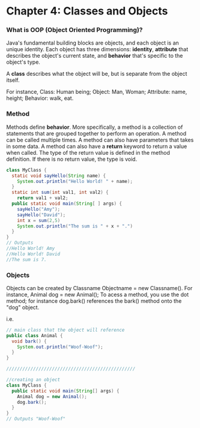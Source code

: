 # Chapter 4: Classes and Objects

### What is OOP (Object Oriented Programming)?
Java's fundamental building blocks are objects, and each object is an unique identity. Each object has three dimensions: **identity**,  **attribute** that describes the object's current state, and **behavior** that's specific to the object's type. 

A **class** describes what the object will be, but is separate from the object itself. 

For instance, Class: Human being; Object: Man, Woman; Attribute: name, height; Behavior: walk, eat.

### Method
Methods define **behavior**. More specifically, a method is a collection of statements that are grouped together to perform an operation.  A method can be called multiple times. A method can also have parameters that takes in some data. A method can also have a **return** keyword to return a value when called. The type of the return value is defined in the method definition. If there is no return value, the type is void. 

```java
class MyClass {
  static void sayHello(String name) {
    System.out.println("Hello World! " + name);
  }
  static int sum(int val1, int val2) {
    return val1 + val2;
  public static void main(String[ ] args) {
    sayHello("Amy");
    sayHello("David");
    int x = sum(2,5) 
    System.out.println("The sum is " + x + ".")
  }
}
// Outputs 
//Hello World! Amy
//Hello World! David
//The sum is 7. 
```
### Objects 
Objects can be created by Classname Objectname = new Classname(). For instance, Animal dog = new Animal(); To acess a method, you use the dot method; for instance dog.bark() references the bark() method onto the "dog" object. 

i.e. 
```java
// main class that the object will reference 
public class Animal {
  void bark() {
    System.out.println("Woof-Woof");
  }
}

////////////////////////////////////////////////

//creating an object 
class MyClass {
  public static void main(String[] args) {
    Animal dog = new Animal();
    dog.bark();
  }
}
// Outputs "Woof-Woof"


